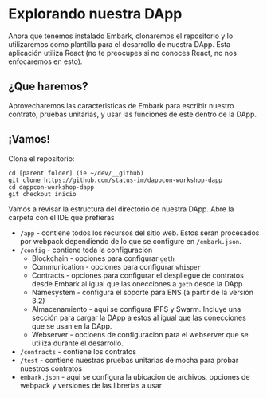 # Explorando nuestra DApp
Ahora que tenemos instalado Embark, clonaremos el repositorio y lo utilizaremos como plantilla para el desarrollo de nuestra DApp. Esta aplicación utiliza React (no te preocupes si no conoces React, no nos enfocaremos en esto). 

## ¿Que haremos?
Aprovecharemos las caracteristicas de Embark para escribir nuestro contrato, pruebas unitarias, y usar las funciones de este dentro de la DApp.

## ¡Vamos!
Clona el repositorio:
```
cd [parent folder] (ie ~/dev/__github)
git clone https://github.com/status-im/dappcon-workshop-dapp
cd dappcon-workshop-dapp
git checkout inicio
```
Vamos a revisar la estructura del directorio de nuestra DApp. Abre la carpeta con el IDE que prefieras
* `/app` - contiene todos los recursos del sitio web. Estos seran procesados por webpack dependiendo de lo que se configure en `/embark.json`.
* `/config` - contiene toda la configuracion
    * Blockchain - opciones para configurar `geth`
    * Communication - opciones para configurar `whisper`
    * Contracts - opciones para configurar el despliegue de contratos desde Embark al igual que las onecciones a `geth` desde la DApp
    * Namesystem - configura el soporte para ENS (a partir de la versión 3.2)
    * Almacenamiento - aqui se configura IPFS y Swarm. Incluye una sección para cargar la DApp a estos al igual que las conecciones que se usan en la DApp.
    * Webserver - opcioens de configuracion para el webserver que se utiliza durante el desarrollo.
* `/contracts` - contiene los contratos
* `/test` - contiene nuestras pruebas unitarias de mocha para probar nuestros contratos
* `embark.json` - aqui se configura la ubicacion de archivos, opciones de webpack y versiones de las librerias a usar